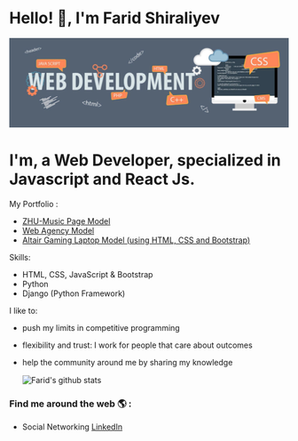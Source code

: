 # Hello! 👋, I'm Farid Shiraliyev

![logo](https://github.com/faridalz/faridalz/blob/main/web.jpg)


# I'm, a Web Developer, specialized in **Javascript** and **React Js**.


My Portfolio :

* [ZHU-Music Page Model](https://faridalz.github.io/music/zhu.html)
* [Web Agency Model](https://faridalz.github.io/landing/home.html)
* [Altair Gaming Laptop Model (using HTML, CSS and Bootstrap)](https://faridalz.github.io/gaming/altair.html)

Skills:
- HTML, CSS, JavaScript & Bootstrap
- Python
- Django (Python Framework)

I like to:
- push my limits in competitive programming
- flexibility and trust: I work for people that care about outcomes
- help the community around me by sharing my knowledge


  <img align="center" src="https://github-readme-stats.vercel.app/api/top-langs/?username=faridalz&title_color=fff&text_color=9f9f9f&bg_color=151515&hide=jupyter%20notebook" alt="Farid's github stats" />



### Find me around the web 🌎 :
- Social Networking [LinkedIn](https://www.linkedin.com/in/farid131/)
